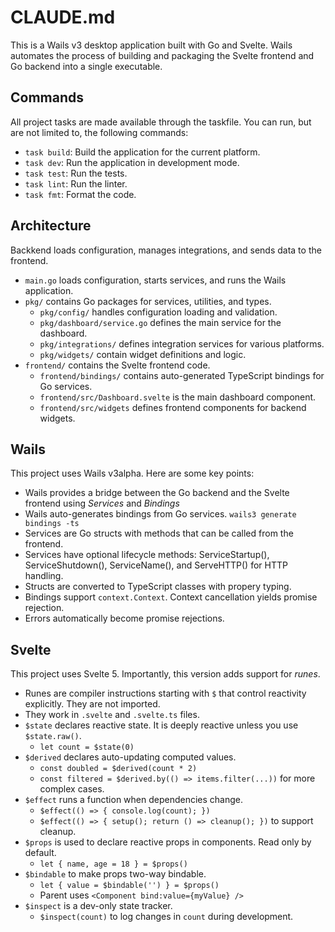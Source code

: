 # CLAUDE.md

This is a Wails v3 desktop application built with Go and Svelte. Wails automates the process of building and packaging the Svelte frontend and Go backend into a single executable.

## Commands

All project tasks are made available through the taskfile. You can run, but are not limited to, the following commands:

- `task build`: Build the application for the current platform.
- `task dev`: Run the application in development mode.
- `task test`: Run the tests.
- `task lint`: Run the linter.
- `task fmt`: Format the code.

## Architecture

Backkend loads configuration, manages integrations, and sends data to the frontend.

- `main.go` loads configuration, starts services, and runs the Wails application.
- `pkg/` contains Go packages for services, utilities, and types.
  - `pkg/config/` handles configuration loading and validation.
  - `pkg/dashboard/service.go` defines the main service for the dashboard.
  - `pkg/integrations/` defines integration services for various platforms.
  - `pkg/widgets/` contain widget definitions and logic.
- `frontend/` contains the Svelte frontend code.
  - `frontend/bindings/` contains auto-generated TypeScript bindings for Go services.
  - `frontend/src/Dashboard.svelte` is the main dashboard component.
  - `frontend/src/widgets` defines frontend components for backend widgets.

## Wails

This project uses Wails v3alpha. Here are some key points:

- Wails provides a bridge between the Go backend and the Svelte frontend using *Services* and *Bindings*
- Wails auto-generates bindings from Go services. `wails3 generate bindings -ts`
- Services are Go structs with methods that can be called from the frontend.
- Services have optional lifecycle methods: ServiceStartup(), ServiceShutdown(), ServiceName(), and ServeHTTP() for HTTP handling.
- Structs are converted to TypeScript classes with propery typing.
- Bindings support `context.Context`. Context cancellation yields promise rejection.
- Errors automatically become promise rejections.

## Svelte

This project uses Svelte 5. Importantly, this version adds support for *runes*.

- Runes are compiler instructions starting with `$` that control reactivity explicitly. They are not imported.
- They work in `.svelte` and `.svelte.ts` files.
- `$state` declares reactive state. It is deeply reactive unless you use `$state.raw()`.
  - `let count = $state(0)`
- `$derived` declares auto-updating computed values.
  - `const doubled = $derived(count * 2)`
  - `const filtered = $derived.by(() => items.filter(...))` for more complex cases.
- `$effect` runs a function when dependencies change.
  - `$effect(() => { console.log(count); })`
  - `$effect(() => { setup(); return () => cleanup(); })` to support cleanup.
- `$props` is used to declare reactive props in components. Read only by default.
  - `let { name, age = 18 } = $props()`
- `$bindable` to make props two-way bindable.
  - `let { value = $bindable('') } = $props()`
  - Parent uses `<Component bind:value={myValue} />`
- `$inspect` is a dev-only state tracker.
  - `$inspect(count)` to log changes in `count` during development.

